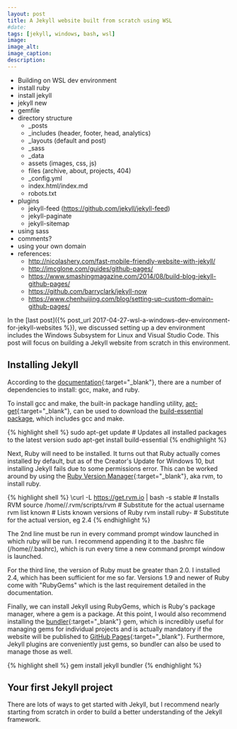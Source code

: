 ```yaml
---
layout: post
title: A Jekyll website built from scratch using WSL
#date: 
tags: [jekyll, windows, bash, wsl]
image: 
image_alt: 
image_caption: 
description: 
---
```


 - Building on WSL dev environment
 - install ruby
 - install jekyll
 - jekyll new
 - gemfile
 - directory structure
   + _posts
   + _includes (header, footer, head, analytics)
   + _layouts (default and post)
   + _sass
   + _data
   + assets (images, css, js)
   + files (archive, about, projects, 404)
   + _config.yml
   + index.html/index.md
   + robots.txt
 - plugins
   + jekyll-feed (https://github.com/jekyll/jekyll-feed)
   + jekyll-paginate
   + jekyll-sitemap
 - using sass
 - comments?
 - using your own domain
 - references:
   + http://nicolashery.com/fast-mobile-friendly-website-with-jekyll/
   + http://jmcglone.com/guides/github-pages/
   + https://www.smashingmagazine.com/2014/08/build-blog-jekyll-github-pages/
   + https://github.com/barryclark/jekyll-now
   + https://www.chenhuijing.com/blog/setting-up-custom-domain-github-pages/


In the [last post]({% post_url 2017-04-27-wsl-a-windows-dev-environment-for-jekyll-websites %}), we discussed setting up a dev environment includes the Windows Subsystem for Linux and Visual Studio Code.  This post will focus on building a Jekyll website from scratch in this environment.

<!--more-->

## Installing Jekyll ##

According to the [documentation](http://jekyllrb.com/docs/installation/){:target="_blank"}, there are a number of dependencies to install: gcc, make, and ruby.

To install gcc and make, the built-in package handling utility, [apt-get](https://linux.die.net/man/8/apt-get){:target="_blank"}, can be used to download the [build-essential package](http://packages.ubuntu.com/precise/build-essential), which includes gcc and make.

{% highlight shell %}
sudo apt-get update # Updates all installed packages to the latest version
sudo apt-get install build-essential
{% endhighlight %}

Next, Ruby will need to be installed.  It turns out that Ruby actually comes installed by default, but as of the Creator's Update for Windows 10, but installing Jekyll fails due to some permissions error.  This can be worked around by using the [Ruby Version Manager](https://rvm.io/){:target="_blank"}, aka rvm, to install ruby.

{% highlight shell %}
\curl -L https://get.rvm.io | bash -s stable # Installs RVM
source /home/<username>/.rvm/scripts/rvm # Substitute <username> for the actual username
rvm list known # Lists known versions of Ruby
rvm install ruby-<version> # Substitute <version> for the actual version, eg 2.4
{% endhighlight %}

The 2nd line must be run in every command prompt window launched in which ruby will be run.  I recommend appending it to the .bashrc file (/home/<username>/.bashrc), which is run every time a new command prompt window is launched.

For the third line, the version of Ruby must be greater than 2.0.  I installed 2.4, which has been sufficient for me so far.  Versions 1.9 and newer of Ruby come with "RubyGems" which is the last requirement detailed in the documentation.

Finally, we can install Jekyll using RubyGems, which is Ruby's package manager, where a gem is a package.  At this point, I would also recommend installing the [bundler](http://bundler.io/){:target="_blank"} gem, which is incredibly useful for managing gems for individual projects and is actually mandatory if the website will be published to [GitHub Pages](https://pages.github.com/){:target="_blank"}.  Furthermore, Jekyll plugins are conveniently just gems, so bundler can also be used to manage those as well.

{% highlight shell %}
gem install jekyll bundler
{% endhighlight %}

## Your first Jekyll project ##

There are lots of ways to get started with Jekyll, but I recommend nearly starting from scratch in order to build a better understanding of the Jekyll framework.